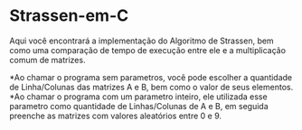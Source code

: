 # Strassen-em-C

Aqui você encontrará a implementação do Algoritmo de Strassen, bem como uma comparação de tempo de execução
entre ele e a multiplicação comum de matrizes.

*Ao chamar o programa sem parametros, você pode escolher a quantidade de Linha/Colunas das matrizes A e B,
bem como o valor de seus elementos.
*Ao chamar o programa com um parametro inteiro, ele utilizada esse parametro como quantidade de Linhas/Colunas
de A e B, em seguida preenche as matrizes com valores aleatórios entre 0 e 9.
